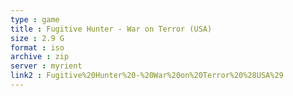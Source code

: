 ```yaml
---
type : game
title : Fugitive Hunter - War on Terror (USA)
size : 2.9 G
format : iso
archive : zip
server : myrient
link2 : Fugitive%20Hunter%20-%20War%20on%20Terror%20%28USA%29
---
```

